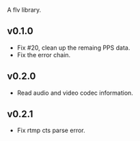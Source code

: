A flv library.

## v0.1.0
- Fix #20, clean up the remaing PPS data.
- Fix the error chain.

## v0.2.0
- Read audio and video codec information.

## v0.2.1
- Fix rtmp cts parse error.
